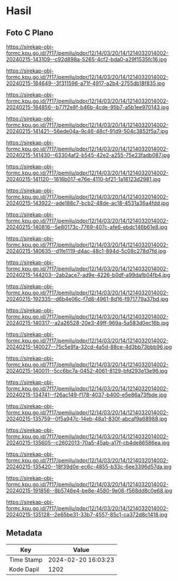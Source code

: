 # Hasil

## Foto C Plano

https://sirekap-obj-formc.kpu.go.id/7f17/pemilu/pdpr/12/14/03/20/14/1214032014002-20240215-143109--c92d898a-5265-4cf2-bda0-a29f1535fc16.jpg

https://sirekap-obj-formc.kpu.go.id/7f17/pemilu/pdpr/12/14/03/20/14/1214032014002-20240215-184649--3f311596-a71f-4917-a2b4-2755db18f835.jpg

https://sirekap-obj-formc.kpu.go.id/7f17/pemilu/pdpr/12/14/03/20/14/1214032014002-20240215-184856--b77f2e8f-b46b-4cde-95b7-a5b1ee970143.jpg

https://sirekap-obj-formc.kpu.go.id/7f17/pemilu/pdpr/12/14/03/20/14/1214032014002-20240215-141421--56ede04a-9c46-48cf-91d9-504c3852f5a7.jpg

https://sirekap-obj-formc.kpu.go.id/7f17/pemilu/pdpr/12/14/03/20/14/1214032014002-20240215-141430--63304af2-b545-42e2-a255-75e23fadb087.jpg

https://sirekap-obj-formc.kpu.go.id/7f17/pemilu/pdpr/12/14/03/20/14/1214032014002-20240215-141120--1816b017-e76e-4110-bf21-1a18123d2981.jpg

https://sirekap-obj-formc.kpu.go.id/7f17/pemilu/pdpr/12/14/03/20/14/1214032014002-20240215-143922--ade188c7-bcb2-48de-ac18-4531a36a4fdd.jpg

https://sirekap-obj-formc.kpu.go.id/7f17/pemilu/pdpr/12/14/03/20/14/1214032014002-20240215-140816--5e80173c-7769-407c-afe6-ebdc146b61e8.jpg

https://sirekap-obj-formc.kpu.go.id/7f17/pemilu/pdpr/12/14/03/20/14/1214032014002-20240215-140635--d1fe1119-d4ac-48c1-894d-5c08c278d7fd.jpg

https://sirekap-obj-formc.kpu.go.id/7f17/pemilu/pdpr/12/14/03/20/14/1214032014002-20240215-144203--2ab2ace7-ad9e-4226-b0df-a99dafb04fb4.jpg

https://sirekap-obj-formc.kpu.go.id/7f17/pemilu/pdpr/12/14/03/20/14/1214032014002-20240215-192335--d6b4e06c-f7d8-4961-8d16-f971779a37bd.jpg

https://sirekap-obj-formc.kpu.go.id/7f17/pemilu/pdpr/12/14/03/20/14/1214032014002-20240215-140317--a2a26528-20e3-49ff-969a-5a583d0ec16b.jpg

https://sirekap-obj-formc.kpu.go.id/7f17/pemilu/pdpr/12/14/03/20/14/1214032014002-20240215-140027--75c5e9fa-32cd-4a5d-88ce-4d3bb73bbb96.jpg

https://sirekap-obj-formc.kpu.go.id/7f17/pemilu/pdpr/12/14/03/20/14/1214032014002-20240215-140011--5cc6bc7a-0452-4061-8129-bfd293e13e96.jpg

https://sirekap-obj-formc.kpu.go.id/7f17/pemilu/pdpr/12/14/03/20/14/1214032014002-20240215-134741--f26ac149-f178-4037-b400-e5e86a73fbde.jpg

https://sirekap-obj-formc.kpu.go.id/7f17/pemilu/pdpr/12/14/03/20/14/1214032014002-20240215-135759--0f5a947c-14eb-48a1-830f-abcaf9a68988.jpg

https://sirekap-obj-formc.kpu.go.id/7f17/pemilu/pdpr/12/14/03/20/14/1214032014002-20240215-135605--c2602013-70a5-45ab-a17f-cb4de86586ea.jpg

https://sirekap-obj-formc.kpu.go.id/7f17/pemilu/pdpr/12/14/03/20/14/1214032014002-20240215-135420--18f39d0e-ec6c-4855-b33c-6ee3396d57da.jpg

https://sirekap-obj-formc.kpu.go.id/7f17/pemilu/pdpr/12/14/03/20/14/1214032014002-20240215-191856--8b5746e4-be8e-4580-9e06-f568dd8c0e68.jpg

https://sirekap-obj-formc.kpu.go.id/7f17/pemilu/pdpr/12/14/03/20/14/1214032014002-20240215-135128--2e65be31-33b7-4557-85c1-ca372d8c1418.jpg


## Metadata

| Key        | Value               |
| ---------- | ------------------- |
| Time Stamp | 2024-02-20 16:03:23 |
| Kode Dapil | 1202                |



